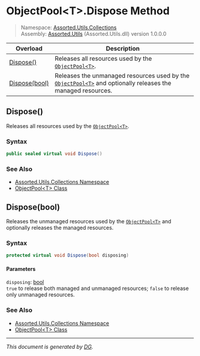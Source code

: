 ﻿# ObjectPool\<T>.Dispose Method

> Namespace: [Assorted.Utils.Collections](index.md#assortedutilscollections-namespace)\
> Assembly: [Assorted.Utils](index.md) (Assorted.Utils.dll) version 1.0.0.0

Overload | Description
--- | ---
[Dispose()](Assorted.Utils.Collections.ObjectPool-1.Dispose.md#dispose) | Releases all resources used by the [`ObjectPool<T>`](Assorted.Utils.Collections.ObjectPool-1.md).
[Dispose(bool)](Assorted.Utils.Collections.ObjectPool-1.Dispose.md#disposebool) | Releases the unmanaged resources used by the [`ObjectPool<T>`](Assorted.Utils.Collections.ObjectPool-1.md) and optionally releases the managed resources.

## Dispose()

Releases all resources used by the [`ObjectPool<T>`](Assorted.Utils.Collections.ObjectPool-1.md).

### Syntax

```csharp
public sealed virtual void Dispose()
```

### See Also

- [Assorted.Utils.Collections Namespace](index.md#assortedutilscollections-namespace)
- [ObjectPool\<T> Class](Assorted.Utils.Collections.ObjectPool-1.md)

## Dispose(bool)

Releases the unmanaged resources used by the [`ObjectPool<T>`](Assorted.Utils.Collections.ObjectPool-1.md) and optionally releases the managed resources.

### Syntax

```csharp
protected virtual void Dispose(bool disposing)
```

#### Parameters

`disposing`: [bool](https://docs.microsoft.com/en-us/dotnet/api/system.boolean)\
`true` to release both managed and unmanaged resources; `false` to release only unmanaged resources.

### See Also

- [Assorted.Utils.Collections Namespace](index.md#assortedutilscollections-namespace)
- [ObjectPool\<T> Class](Assorted.Utils.Collections.ObjectPool-1.md)

---

_This document is generated by [DG](https://github.com/Khojasteh/dg)._
